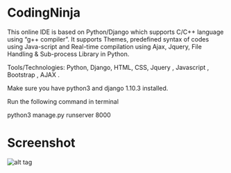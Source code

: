 # CodingNinja

This online IDE is based on Python/Django which supports C/C++ language using “g++ compiler”.
It supports Themes, predefined syntax of codes using Java-script and Real-time compilation using Ajax, Jquery,
File Handling & Sub-process Library in Python.

Tools/Technologies: Python, Django, HTML, CSS, Jquery , Javascript , Bootstrap , AJAX .

Make sure you have python3 and django 1.10.3 installed.

Run the following command in terminal

python3 manage.py runserver 8000

# Screenshot

![alt tag](https://github.com/sucide/CodingNinja/blob/master/Screenshot%20from%202017-06-15%2020-03-13.png)
